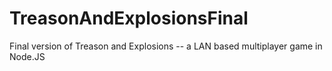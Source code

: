# TreasonAndExplosionsFinal
Final version of Treason and Explosions -- a LAN based multiplayer game in Node.JS
